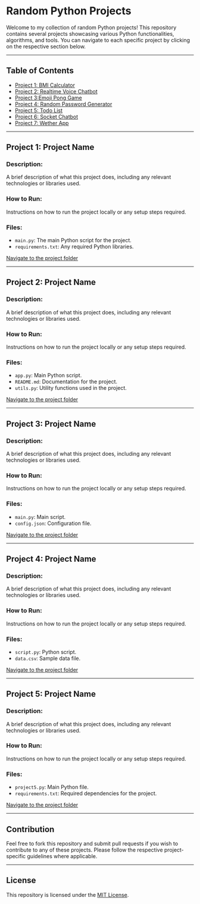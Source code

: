 # Random Python Projects

Welcome to my collection of random Python projects! This repository contains several projects showcasing various Python functionalities, algorithms, and tools. You can navigate to each specific project by clicking on the respective section below.

---

## Table of Contents

- [Project 1: BMI Calculator](#project-1-project-name)
- [Project 2: Realtime Voice Chatbot](#project-2-project-name)
- [Project 3:Emoji Pong Game](#project-3-project-name)
- [Project 4: Random Password Generator](#project-4-project-name)
- [Project 5: Todo List](#project-5-project-name)
- [Project 6: Socket Chatbot](#project-5-project-name)
- [Project 7: Wether App](#project-5-project-name)
---

## Project 1: Project Name

### Description:
A brief description of what this project does, including any relevant technologies or libraries used. 

### How to Run:
Instructions on how to run the project locally or any setup steps required.

### Files:
- `main.py`: The main Python script for the project.
- `requirements.txt`: Any required Python libraries.

[Navigate to the project folder](./project1)

---

## Project 2: Project Name

### Description:
A brief description of what this project does, including any relevant technologies or libraries used.

### How to Run:
Instructions on how to run the project locally or any setup steps required.

### Files:
- `app.py`: Main Python script.
- `README.md`: Documentation for the project.
- `utils.py`: Utility functions used in the project.

[Navigate to the project folder](./project2)

---

## Project 3: Project Name

### Description:
A brief description of what this project does, including any relevant technologies or libraries used.

### How to Run:
Instructions on how to run the project locally or any setup steps required.

### Files:
- `main.py`: Main script.
- `config.json`: Configuration file.

[Navigate to the project folder](./project3)

---

## Project 4: Project Name

### Description:
A brief description of what this project does, including any relevant technologies or libraries used.

### How to Run:
Instructions on how to run the project locally or any setup steps required.

### Files:
- `script.py`: Python script.
- `data.csv`: Sample data file.

[Navigate to the project folder](./project4)

---

## Project 5: Project Name

### Description:
A brief description of what this project does, including any relevant technologies or libraries used.

### How to Run:
Instructions on how to run the project locally or any setup steps required.

### Files:
- `project5.py`: Main Python file.
- `requirements.txt`: Required dependencies for the project.

[Navigate to the project folder](./project5)

---

## Contribution

Feel free to fork this repository and submit pull requests if you wish to contribute to any of these projects. Please follow the respective project-specific guidelines where applicable.

---

## License

This repository is licensed under the [MIT License](LICENSE).
